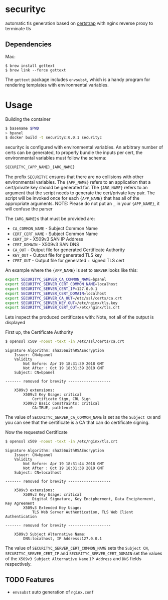 # securityc

automatic tls generation based on [certstrap](https://github.com/square/certstrap)
with nginx reverse proxy to terminate tls

## Dependencies

Mac:

```
$ brew install gettext
$ brew link --force gettext
```

The `gettext` package includes `envsubst`, which is a handy program
for rendering templates with environmental variables.

# Usage

Building the container

```bash
$ basename $PWD
> bpanel
$ docker build -t securityc:0.0.1 securityc
```
securityc is configured with environmental variables. An arbitrary number of certs can be generated,
to properly bundle the inputs per cert, the environmental variables must follow the schema:

```bash
SECURITYC_{APP_NAME}_{ARG_NAME}
```

The prefix `SECURITYC` ensures that there are no collisions with other environmental variables.
The `{APP_NAME}` refers to an application that a cert/private key should be generated for.
The `{ARG_NAME}` refers to an argument that the script needs to generate the cert/private key pair.
The script will be invoked once for each `{APP_NAME}` that has all of the appropriate arguments.
NOTE: Please do not put an `_` in your `{APP_NAME}`, it will confuse the parser

The `{ARG_NAME}`s that must be provided are:

- `CA_COMMON_NAME` - Subject Common Name
- `CERT_CERT_NAME` - Subject Common Name
- `CERT_IP` - X509v3 SAN IP Address
- `CERT_DOMAIN` - X509v3 SAN DNS
- `CA_OUT` - Output file for generated Certificate Authority
- `KEY_OUT` - Output file for generated TLS key
- `CERT_OUT` - Output file for generated + signed TLS cert

An example where the `{APP_NAME}` is set to `SERVER` looks like this:

```bash
export SECURITYC_SERVER_CA_COMMON_NAME=bpanel
export SECURITYC_SERVER_CERT_COMMON_NAME=localhost
export SECURITYC_SERVER_CERT_IP=127.0.0.1
export SECURITYC_SERVER_CERT_DOMAIN=localhost
export SECURITYC_SERVER_CA_OUT=/etc/ssl/certs/ca.crt
export SECURITYC_SERVER_KEY_OUT=/etc/nginx/tls.key
export SECURITYC_SERVER_CERT_OUT=/etc/nginx/tls.crt
```

Lets inspect the produced certificates with:
Note, not all of the output is displayed

First up, the Certificate Authority

```bash
$ openssl x509 -noout -text -in /etc/ssl/certs/ca.crt
```

```
Signature Algorithm: sha256WithRSAEncryption
    Issuer: CN=bpanel
    Validity
        Not Before: Apr 19 18:31:39 2018 GMT
        Not After : Oct 19 18:31:39 2019 GMT
    Subject: CN=bpanel

------- removed for brevity -------------------

    X509v3 extensions:
        X509v3 Key Usage: critical
            Certificate Sign, CRL Sign
        X509v3 Basic Constraints: critical
            CA:TRUE, pathlen:0
```

The value of `SECURITYC_SERVER_CA_COMMON_NAME`
is set as the `Subject CN` and you can see that the certificate is a CA that
can do certificate signing.


Now the requested Certificate

```bash
$ openssl x509 -noout -text -in /etc/nginx/tls.crt
```

```
Signature Algorithm: sha256WithRSAEncryption
    Issuer: CN=bpanel
    Validity
        Not Before: Apr 19 18:31:44 2018 GMT
        Not After : Oct 19 18:31:38 2019 GMT
    Subject: CN=localhost

------- removed for brevity -------------------

    X509v3 extensions:
        X509v3 Key Usage: critical
            Digital Signature, Key Encipherment, Data Encipherment, Key Agreement
        X509v3 Extended Key Usage:
            TLS Web Server Authentication, TLS Web Client Authentication

------- removed for brevity -------------------

    X509v3 Subject Alternative Name:
        DNS:localhost, IP Address:127.0.0.1
```

The value of `SECURITYC_SERVER_CERT_COMMON_NAME` sets the `Subject CN`, 
`SECURITYC_SERVER_CERT_IP` and `SECURITYC_SERVER_CERT_DOMAIN` set the values
of the `X509v3 Subject Alternative Name` `IP Address` and `DNS` fields
respectively.

## TODO Features

- `envsubst` auto generation of `nginx.conf`

